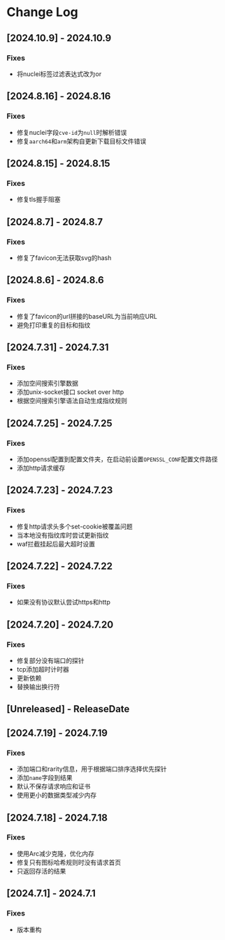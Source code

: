 # Change Log

<!-- next-header -->

## [2024.10.9] - 2024.10.9

### Fixes

- 将nuclei标签过滤表达式改为or

## [2024.8.16] - 2024.8.16

### Fixes

- 修复nuclei字段`cve-id`为`null`时解析错误
- 修复`aarch64`和`arm`架构自更新下载目标文件错误

## [2024.8.15] - 2024.8.15

### Fixes

- 修复tls握手阻塞

## [2024.8.7] - 2024.8.7

### Fixes

- 修复了favicon无法获取svg的hash

## [2024.8.6] - 2024.8.6

### Fixes

- 修复了favicon的url拼接的baseURL为当前响应URL
- 避免打印重复的目标和指纹

## [2024.7.31] - 2024.7.31

### Fixes

- 添加空间搜索引擎数据
- 添加unix-socket接口 socket over http
- 根据空间搜索引擎语法自动生成指纹规则

## [2024.7.25] - 2024.7.25

### Fixes

- 添加openssl配置到配置文件夹，在启动前设置`OPENSSL_CONF`配置文件路径
- 添加http请求缓存

## [2024.7.23] - 2024.7.23

### Fixes

- 修复http请求头多个set-cookie被覆盖问题
- 当本地没有指纹库时尝试更新指纹
- waf拦截挂起后最大超时设置

## [2024.7.22] - 2024.7.22

### Fixes

- 如果没有协议默认尝试https和http

## [2024.7.20] - 2024.7.20

### Fixes

- 修复部分没有端口的探针
- tcp添加超时计时器
- 更新依赖
- 替换输出换行符

## [Unreleased] - ReleaseDate

## [2024.7.19] - 2024.7.19

### Fixes

- 添加端口和rarity信息，用于根据端口排序选择优先探针
- 添加`name`字段到结果
- 默认不保存请求响应和证书
- 使用更小的数据类型减少内存

## [2024.7.18] - 2024.7.18

### Fixes

- 使用Arc减少克隆，优化内存
- 修复只有图标哈希规则时没有请求首页
- 只返回存活的结果

## [2024.7.1] - 2024.7.1

### Fixes

- 版本重构
